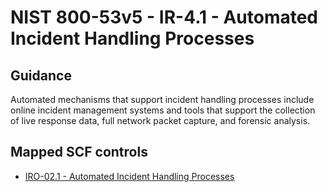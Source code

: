 # NIST 800-53v5 - IR-4.1 - Automated Incident Handling Processes
## Guidance
Automated mechanisms that support incident handling processes include online incident management systems and tools that support the collection of live response data, full network packet capture, and forensic analysis.
## Mapped SCF controls
- [IRO-02.1 - Automated Incident Handling Processes](../scf/iro-021-automatedincidenthandlingprocesses.md)